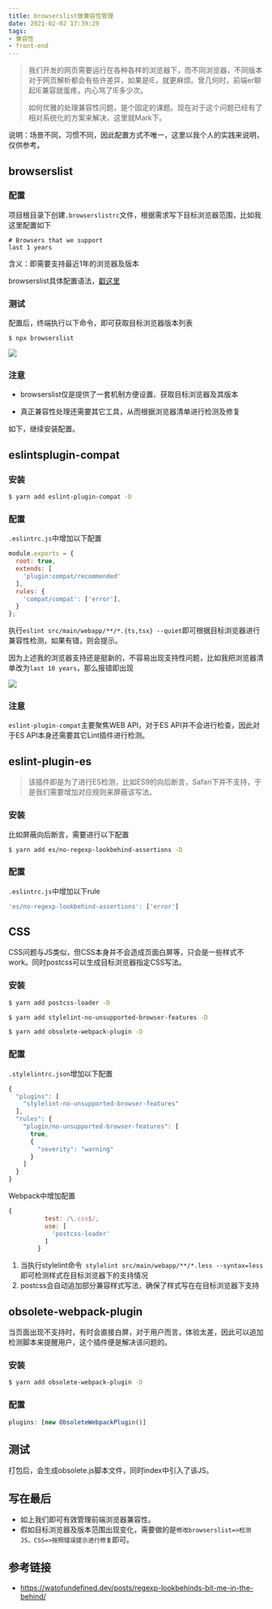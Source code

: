```yaml
---
title: browserslist做兼容性管理
date: 2021-02-02 17:39:29
tags:
- 兼容性
- front-end
---
```

> 我们开发的网页需要运行在各种各样的浏览器下，而不同浏览器，不同版本对于网页解析都会有些许差异，如果是IE，就更麻烦。曾几何时，前端er聊起IE兼容就蛋疼，内心骂了IE多少次。
>
> 如何优雅的处理兼容性问题，是个固定的课题。现在对于这个问题已经有了相对系统化的方案来解决，这里就Mark下。

说明：场景不同，习惯不同，因此配置方式不唯一，这里以我个人的实践来说明，仅供参考。

## browserslist

### 配置

项目根目录下创建`.browserslistrc`文件，根据需求写下目标浏览器范围，比如我这里配置如下

```
# Browsers that we support
last 1 years
```

含义：即需要支持最近1年的浏览器及版本

browserslist具体配置语法，[戳这里](https://github.com/browserslist/browserslist#query-composition)

### 测试

配置后，终端执行以下命令，即可获取目标浏览器版本列表

```
$ npx browserslist
```

![](https://static.1991421.cn/2021/2021-02-03-094437.jpeg)

###  注意

- browserslist仅是提供了一套机制方便设置、获取目标浏览器及其版本

- 真正兼容性处理还需要其它工具，从而根据浏览器清单进行检测及修复

如下，继续安装配置。

## eslintsplugin-compat

### 安装

```bash
$ yarn add eslint-plugin-compat -D
```

### 配置

`.eslintrc.js`中增加以下配置

```javascript
module.exports = {
  root: true,
  extends: [
    'plugin:compat/recommended'
  ],
  rules: {
    'compat/compat': ['error'],
  }
};
```

执行`eslint src/main/webapp/**/*.{ts,tsx} --quiet`即可根据目标浏览器进行兼容性检测，如果有错，则会提示。



因为上述我的浏览器支持还是挺新的，不容易出现支持性问题，比如我把浏览器清单改为`last 10 years`，那么报错即出现

![](https://static.1991421.cn/2021/2021-02-03-095540.jpeg)



### 注意

`eslint-plugin-compat`主要聚焦WEB API，对于ES API并不会进行检查，因此对于ES API本身还需要其它Lint插件进行检测。

## eslint-plugin-es

> 该插件即是为了进行ES检测，比如ES9的向后断言，Safari下并不支持，于是我们需要增加对应规则来屏蔽该写法。

### 安装

比如屏蔽向后断言，需要进行以下配置

```bash
$ yarn add es/no-regexp-lookbehind-assertions -D
```

### 配置

`.eslintrc.js`中增加以下rule

```javascript
'es/no-regexp-lookbehind-assertions': ['error']
```

## CSS

CSS问题与JS类似，但CSS本身并不会造成页面白屏等，只会是一些样式不work。同时postcss可以生成目标浏览器指定CSS写法。



### 安装

```bash
$ yarn add postcss-loader -D

$ yarn add stylelint-no-unsupported-browser-features -D

$ yarn add obsolete-webpack-plugin -D

```

###  配置

`.stylelintrc.json`增加以下配置

```javascript
{
  "plugins": [
    "stylelint-no-unsupported-browser-features"
  ],
  "rules": {
    "plugin/no-unsupported-browser-features": [
      true,
      {
        "severity": "warning"
      }
    ]
  }
}

```

Webpack中增加配置

```javascript
{
          test: /\.css$/,
          use: [
            'postcss-loader'
          ]
        }
```

1. 当执行stylelint命令` stylelint src/main/webapp/**/*.less --syntax=less`即可检测样式在目标浏览器下的支持情况
2. postcss会自动追加部分兼容样式写法，确保了样式写在在目标浏览器下支持

## obsolete-webpack-plugin

当页面出现不支持时，有时会直接白屏，对于用户而言，体验太差，因此可以追加检测脚本来提醒用户，这个插件便是解决该问题的。

###   安装

```bash
$ yarn add obsolete-webpack-plugin -D
```

### 配置

```javascript
plugins: [new ObsoleteWebpackPlugin()]
```



## 测试

打包后，会生成obsolete.js脚本文件，同时index中引入了该JS。



## 写在最后

- 如上我们即可有效管理前端浏览器兼容性。
- 假如目标浏览器及版本范围出现变化，需要做的是`修改browserslist=>检测JS，CSS=>按照错误提示进行修复`即可。

## 参考链接

- https://watofundefined.dev/posts/regexp-lookbehinds-bit-me-in-the-behind/